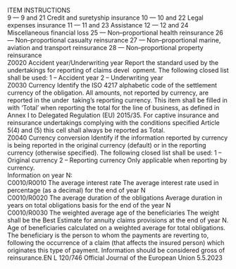  
ITEM  INSTRUCTIONS  
9 — 9 and 21 Credit and suretyship insurance 
10 — 10 and 22 Legal expenses insurance 
11 — 11 and 23 Assistance 
12 — 12 and 24 Miscellaneous financial loss 
25 — Non–proportional health reinsurance 
26 — Non–proportional casualty reinsurance 
27 — Non–proportional marine, aviation and transport reinsurance 
28 — Non–proportional property reinsurance  
Z0020  Accident year/Underwriting 
year  Report the standard used by the undertakings for reporting of claims devel ­
opment. 
The following closed list shall be used: 
1 – Accident year 
2 – Underwriting year  
Z0030  Currency  Identify the ISO 4217 alphabetic code of the settlement currency of the 
obligation. All amounts, not reported by currency, are reported in the under ­
taking’s reporting currency. 
This item shall be filled in with ‘Total’ when reporting the total for the line of 
business, as defined in Annex I to Delegated Regulation (EU) 2015/35. 
For captive insurance and reinsurance undertakings complying with the conditions 
specified Article 5(4) and (5) this cell shall always be reported as Total.  
Z0040  Currency conversion  Identify if the information reported by currency is being reported in the original 
currency (default) or in the reporting currency (otherwise specified). The following 
closed list shall be used: 
1 – Original currency 
2 – Reporting currency 
Only applicable when reporting by currency.  
Information on 
year N:  
C0010/R0010  The average interest rate  The average interest rate used in percentage (as a decimal) for the end of year N  
C0010/R0020  The average duration of the 
obligations  Average duration in years on total obligations basis for the end of the year N  
C0010/R0030  The weighted average age of 
the beneficiaries  The weight shall be the Best Estimate for annuity claims provisions at the end of 
year N. Age of beneficiaries calculated on a weighted average for total obligations. 
The beneficiary is the person to whom the payments are reverting to, following 
the occurrence of a claim (that affects the insured person) which originates this 
type of payment. 
Information should be considered gross of reinsurance.EN  L 120/746 Official Journal of the European Union 5.5.2023